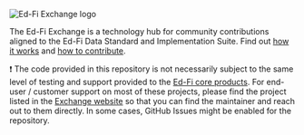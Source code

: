 ![Ed-Fi Exchange logo](images/ed-fi-exchange.png)

The Ed-Fi Exchange is a technology hub for community contributions aligned to the Ed-Fi Data Standard and Implementation Suite. Find out [how it works](https://techdocs.ed-fi.org/display/EXCHANGE/How+it+Works) and [how to contribute](https://techdocs.ed-fi.org/display/EXCHANGE/How+to+Contribute).

:exclamation: The code provided in this repository is not necessarily subject to the same level of testing and support provided to the [Ed-Fi core products](https://github.com/Ed-Fi-Alliance-OSS). For end-user / customer support on most of these projects, please find the project listed in the [Exchange website](https://exchange.ed-fi.org) so that you can find the maintainer and reach out to them directly. In some cases, GitHub Issues might be enabled for the repository.
